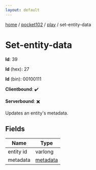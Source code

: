 ```yaml
---
layout: default
---
```


[home](/)  /  [pocket102](/protocol/pocket102)  /  [play](/protocol/pocket102/play)  /  set-entity-data

# Set-entity-data

**Id**: 39

**Id** (hex): 27

**Id** (bin): 00100111

**Clientbound**: ✔️

**Serverbound**: ✖️

Updates an entity's metadata.

## Fields

Name | Type
---|---
entity id | varlong
metadata | [metadata](/protocol/pocket102/metadata)

